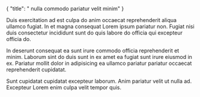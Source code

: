 {
  "title": " nulla commodo pariatur velit minim"
}

Duis exercitation ad est culpa do anim occaecat reprehenderit aliqua ullamco fugiat. In et magna consequat Lorem ipsum pariatur non. Fugiat nisi duis consectetur incididunt sunt do quis labore do officia qui excepteur officia do.

In deserunt consequat ea sunt irure commodo officia reprehenderit et minim. Laborum sint do duis sunt in ex amet ea fugiat sunt irure eiusmod in ex. Pariatur mollit dolor in adipisicing ea ullamco pariatur pariatur occaecat reprehenderit cupidatat.

Sunt cupidatat cupidatat excepteur laborum. Anim pariatur velit ut nulla ad. Excepteur Lorem enim culpa velit tempor quis.